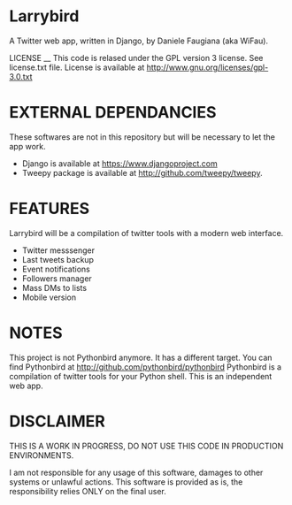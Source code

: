 Larrybird
==========

A Twitter web app, written in Django, by Daniele Faugiana (aka WiFau).


LICENSE
__
This code is relased under the GPL version 3 license. See license.txt file.
License is available at http://www.gnu.org/licenses/gpl-3.0.txt


EXTERNAL DEPENDANCIES
===

These softwares are not in this repository but will be necessary to let the app work.

- Django is available at https://www.djangoproject.com
- Tweepy package is available at http://github.com/tweepy/tweepy.



FEATURES
===

Larrybird will be a compilation of twitter tools with a modern web interface.

- Twitter messsenger
- Last tweets backup
- Event notifications
- Followers manager
- Mass DMs to lists
- Mobile version



NOTES
===
This project is not Pythonbird anymore. It has a different target.
You can find Pythonbird at http://github.com/pythonbird/pythonbird
Pythonbird is a compilation of twitter tools for your Python shell.
This is an independent web app. 



DISCLAIMER
===

THIS IS A WORK IN PROGRESS, DO NOT USE THIS CODE IN PRODUCTION ENVIRONMENTS.


I am not responsible for any usage of this software, damages to other systems or unlawful actions.
This software is provided as is, the responsibility relies ONLY on the final user.

